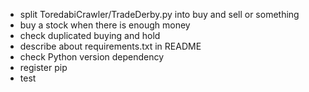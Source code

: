 - split ToredabiCrawler/TradeDerby.py into buy and sell or something
- buy a stock when there is enough money
- check duplicated buying and hold
- describe about requirements.txt in README
- check Python version dependency
- register pip
- test
